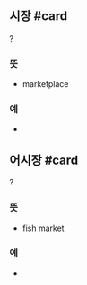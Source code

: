 ## 시장 #card
?
### 뜻
- marketplace
### 예
-
<!--SR:!2024-12-21,13,248-->

## 어시장 #card
?
### 뜻
- fish market
### 예
-
<!--SR:!2025-01-15,25,230-->
